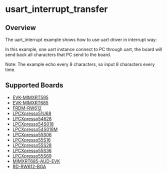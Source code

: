 # usart_interrupt_transfer

## Overview
The uart_interrupt example shows how to use uart driver in interrupt way:

In this example, one uart instance connect to PC through uart, the board will
send back all characters that PC send to the board.

Note: The example echo every 8 characters, so input 8 characters every time.

## Supported Boards
- [EVK-MIMXRT595](../../../../_boards/evkmimxrt595/driver_examples/usart/interrupt_transfer/example_board_readme.md)
- [EVK-MIMXRT685](../../../../_boards/evkmimxrt685/driver_examples/usart/interrupt_transfer/example_board_readme.md)
- [FRDM-RW612](../../../../_boards/frdmrw612/driver_examples/usart/interrupt_transfer/example_board_readme.md)
- [LPCXpresso51U68](../../../../_boards/lpcxpresso51u68/driver_examples/usart/interrupt_transfer/example_board_readme.md)
- [LPCXpresso54628](../../../../_boards/lpcxpresso54628/driver_examples/usart/interrupt_transfer/example_board_readme.md)
- [LPCXpresso54S018](../../../../_boards/lpcxpresso54s018/driver_examples/usart/interrupt_transfer/example_board_readme.md)
- [LPCXpresso54S018M](../../../../_boards/lpcxpresso54s018m/driver_examples/usart/interrupt_transfer/example_board_readme.md)
- [LPCXpresso55S06](../../../../_boards/lpcxpresso55s06/driver_examples/usart/interrupt_transfer/example_board_readme.md)
- [LPCXpresso55S16](../../../../_boards/lpcxpresso55s16/driver_examples/usart/interrupt_transfer/example_board_readme.md)
- [LPCXpresso55S28](../../../../_boards/lpcxpresso55s28/driver_examples/usart/interrupt_transfer/example_board_readme.md)
- [LPCXpresso55S36](../../../../_boards/lpcxpresso55s36/driver_examples/usart/interrupt_transfer/example_board_readme.md)
- [LPCXpresso55S69](../../../../_boards/lpcxpresso55s69/driver_examples/usart/interrupt_transfer/example_board_readme.md)
- [MIMXRT685-AUD-EVK](../../../../_boards/mimxrt685audevk/driver_examples/usart/interrupt_transfer/example_board_readme.md)
- [RD-RW612-BGA](../../../../_boards/rdrw612bga/driver_examples/usart/interrupt_transfer/example_board_readme.md)
